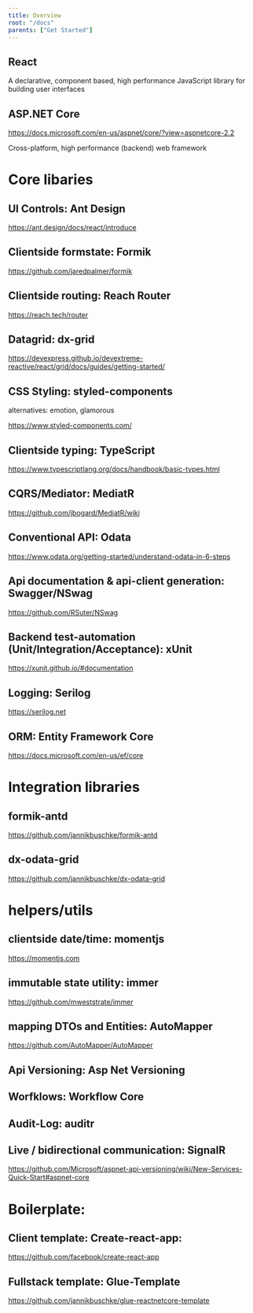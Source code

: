 ```yaml
---
title: Overview
root: "/docs"
parents: ["Get Started"]
---
```


## React

A declarative, component based, high performance JavaScript library for building user interfaces

## ASP.NET Core

https://docs.microsoft.com/en-us/aspnet/core/?view=aspnetcore-2.2

Cross-platform, high performance (backend) web framework

# Core libaries

## UI Controls: Ant Design

https://ant.design/docs/react/introduce

## Clientside formstate: Formik

https://github.com/jaredpalmer/formik

## Clientside routing: Reach Router

https://reach.tech/router

## Datagrid: dx-grid

https://devexpress.github.io/devextreme-reactive/react/grid/docs/guides/getting-started/

## CSS Styling: styled-components

alternatives: emotion, glamorous

https://www.styled-components.com/

## Clientside typing: TypeScript

https://www.typescriptlang.org/docs/handbook/basic-types.html

## CQRS/Mediator: MediatR

https://github.com/jbogard/MediatR/wiki

## Conventional API: Odata

https://www.odata.org/getting-started/understand-odata-in-6-steps

## Api documentation & api-client generation: Swagger/NSwag

https://github.com/RSuter/NSwag

## Backend test-automation (Unit/Integration/Acceptance): xUnit

https://xunit.github.io/#documentation

## Logging: Serilog

https://serilog.net

## ORM: Entity Framework Core

https://docs.microsoft.com/en-us/ef/core

# Integration libraries

## formik-antd

https://github.com/jannikbuschke/formik-antd

## dx-odata-grid

https://github.com/jannikbuschke/dx-odata-grid

# helpers/utils

## clientside date/time: momentjs

https://momentjs.com

## immutable state utility: immer

https://github.com/mweststrate/immer

## mapping DTOs and Entities: AutoMapper

https://github.com/AutoMapper/AutoMapper

## Api Versioning: Asp Net Versioning

## Worfklows: Workflow Core

## Audit-Log: auditr

## Live / bidirectional communication: SignalR

https://github.com/Microsoft/aspnet-api-versioning/wiki/New-Services-Quick-Start#aspnet-core

# Boilerplate:

## Client template: Create-react-app:

https://github.com/facebook/create-react-app

## Fullstack template: Glue-Template

https://github.com/jannikbuschke/glue-reactnetcore-template
